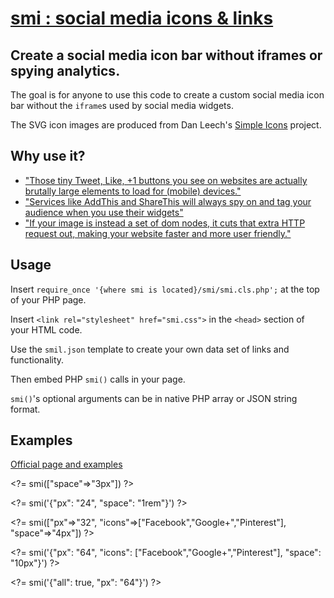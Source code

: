 # [smi : social media icons &amp; links](http://nevvix.com/smi)

## Create a social media icon bar without iframes or spying analytics.

The goal is for anyone to use this code to create a custom social media icon bar without the `iframe`s used by social media widgets.

The SVG icon images are produced from Dan Leech's [Simple Icons](https://simpleicons.org/) project.

## Why use it?

* ["Those tiny Tweet, Like, +1 buttons you see on websites are actually brutally large elements to load for (mobile) devices."](http://zurb.com/article/883/small-painful-buttons-why-social-media-bu)
* ["Services like AddThis and ShareThis will always spy on and tag your audience when you use their widgets"](http://ma.tt/2014/07/canvas-fingerprinting-addthis)
* ["If your image is instead a set of dom nodes, it cuts that extra HTTP request out, making your website faster and more user friendly."](http://code.tutsplus.com/articles/why-arent-you-using-svg--net-25414)

## Usage

Insert `require_once '{where smi is located}/smi/smi.cls.php';` at the top of your PHP page.

Insert `<link rel="stylesheet" href="smi.css">` in the `<head>` section of your HTML code.

Use the `smil.json` template to create your own data set of links and functionality.

Then embed PHP `smi()` calls in your page.

`smi()`'s optional arguments can be in native PHP array or JSON string format.

## Examples

[Official page and examples](http://nevvix.com/smi)

&lt;?= smi(["space"=>"3px"]) ?&gt;

&lt;?= smi('{"px": "24", "space": "1rem"}') ?&gt;

&lt;?= smi(["px"=>"32", "icons"=>["Facebook","Google+","Pinterest"], "space"=>"4px"]) ?&gt;

&lt;?= smi('{"px": "64", "icons": ["Facebook","Google+","Pinterest"], "space": "10px"}') ?&gt;

&lt;?= smi('{"all": true, "px": "64"}') ?&gt;
